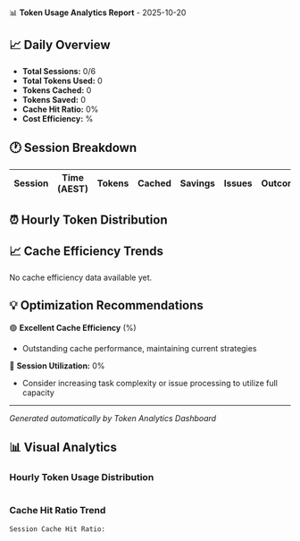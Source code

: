 📊 **Token Usage Analytics Report** - 2025-10-20

## 📈 Daily Overview

- **Total Sessions:** 0/6
- **Total Tokens Used:** 0
- **Tokens Cached:** 0
- **Tokens Saved:** 0
- **Cache Hit Ratio:** 0%
- **Cost Efficiency:** %

## 🕐 Session Breakdown

| Session | Time (AEST) | Tokens | Cached | Savings | Issues | Outcome |
|---------|-------------|--------|--------|---------|--------|---------|

## ⏰ Hourly Token Distribution



## 📈 Cache Efficiency Trends

No cache efficiency data available yet.

## 💡 Optimization Recommendations

🟢 **Excellent Cache Efficiency** (%)
- Outstanding cache performance, maintaining current strategies

📅 **Session Utilization:** 0%
- Consider increasing task complexity or issue processing to utilize full capacity

---
*Generated automatically by Token Analytics Dashboard*

## 📊 Visual Analytics

### Hourly Token Usage Distribution
```

```

### Cache Hit Ratio Trend
```
Session Cache Hit Ratio:

```
